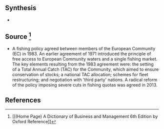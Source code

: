 ## Synthesis
- 
## Source [^1]
- A fishing policy agreed between members of the European Community (EC) in 1983. An earlier agreement of 1971 introduced the principle of free access to European Community waters and a single fishing market. The key elements resulting from the 1983 agreement were: the setting of a Total Annual Catch (TAC) for the Community, which aimed to ensure conservation of stocks; a national TAC allocation; schemes for fleet restructuring; and negotiation with 'third party' nations. A radical reform of the policy imposing severe cuts in fishing quotas was agreed in 2013.
## References

[^1]: [[(Home Page) A Dictionary of Business and Management 6th Edition by Oxford Reference]]